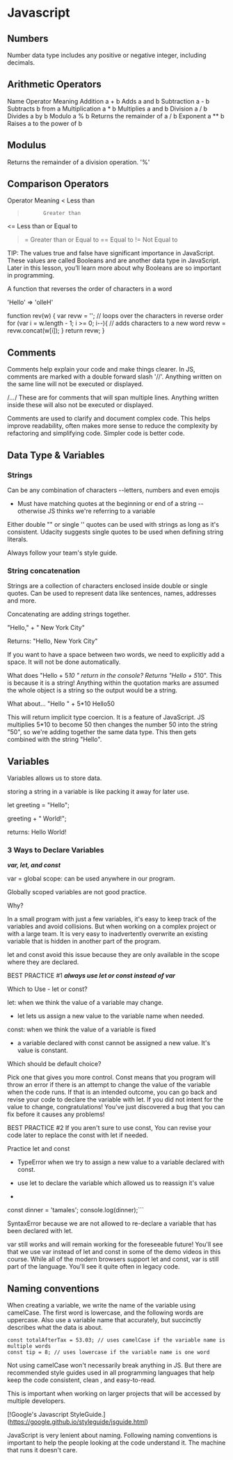 # Javascript

## Numbers

 Number data type includes any positive or negative integer, including decimals.

 ## Arithmetic Operators

 Name	                Operator	        Meaning
Addition	              a + b	            Adds a and b
Subtraction	              a - b         	Subtracts b from a
Multiplication	          a * b	            Multiplies a and b
Division	              a / b	            Divides a by b
Modulo	                  a % b	            Returns the remainder of a / b
Exponent	              a ** b	        Raises a to the power of b

## Modulus

Returns the remainder of a division operation. '%'

## Comparison Operators

Operator	Meaning
<	        Less than
>	        Greater than
<=	        Less than or Equal to
>=	        Greater than or Equal to
==	        Equal to
!=	        Not Equal to

TIP: The values true and false have significant importance in JavaScript. These values are called Booleans and are another data type in JavaScript. Later in this lesson, you’ll learn more about why Booleans are so important in programming.

A function that reverses the order of characters in a word

'Hello' => 'olleH'

function rev(w) {
    var revw = '';
    // loops over the characters in reverse order
    for (var i = w.length - 1; i >= 0; i--){
        // adds characters to a new word
        revw = revw.concat(w[i]);
    }
    return revw;
}

## Comments

Comments help explain your code and make things clearer. In JS, comments are marked with a double forward slash '//'. Anything written on the same line will not be executed or displayed.

/*...*/ These are for comments that will span multiple lines. Anything written inside these will also not be executed or displayed.

Comments are used to clarify and document complex code. This helps improve readability, often makes more sense to reduce the complexity by refactoring and simplifying code. Simpler code is better code. 


## Data Type & Variables

### Strings
Can be any combination of characters --letters, numbers and even emojis

- Must have matching quotes at the beginning or end of a string -- otherwise JS thinks we're referring to a variable

Either double "" or single '' quotes can be used with strings as long as it's consistent. Udacity suggests single quotes to be used when defining string literals.

Always follow your team's style guide. 

### String concatenation

Strings are a collection of characters enclosed inside double or single quotes. Can be used to represent data like sentences, names, addresses and more. 

Concatenating are adding strings together.

"Hello," + " New York City"

Returns: "Hello, New York City"

If you want to have a space between two words, we need to explicitly add a space. It will not be done automatically.

What does "Hello + 5*10 " return in the console?
Returns "Hello + 5*10". This is because it is a string! Anything within the quotation marks are assumed the whole object is a string so the output would be a string.

What about... "Hello " + 5*10
Hello50

This will return implicit type coercion. It is a feature of JavaScript. JS multiplies 5*10 to become 50 then changes the number 50 into the string "50", so we're adding together the same data type. This then gets combined with the string "Hello".

## Variables 

Variables allows us to store data.

storing a string in a variable is like packing it away for later use. 

let greeting = "Hello";

greeting + " World!";

returns: Hello World!

### 3 Ways to Declare Variables
***var, let, and const***

var = global scope: can be used anywhere in our program.

Globally scoped variables are not good practice. 

Why?

In a small program with just a few variables, it's easy to keep track of the variables and avoid collisions. But when working on a complex project or with a large team. It is very easy to inadvertently overwrite an existing variable that is hidden in another part of the program. 

let and const avoid this issue because they are only available in the scope where they are declared. 

BEST PRACTICE #1
***always use let or const instead of var***

Which to Use - let or const?

let: when we think the value of a variable may change.
- let lets us assign a new value to the variable name when needed.

const: when we think the value of a variable is fixed
- a variable declared with const cannot be assigned a new value. It's value is constant.

Which should be default choice?

Pick one that gives you more control. 
Const means that you program will throw an error if there is an attempt to change the value of the variable when the code runs. If that is an intended outcome, you can go back and revise your code to declare the variable with let. If you did not intent for the value to change, congratulations! You've just discovered a bug that you can fix before it causes any problems!

BEST PRACTICE #2
If you aren't sure to use const, You can revise your code later to replace the const with let if needed.

Practice let and const

- TypeError when we try to assign a new value to a variable declared with const.

- use let to declare the variable which allowed us to reassign it's value

- ```let dinner = 'tacos';
const dinner = 'tamales';
console.log(dinner);```

SyntaxError  because we are not allowed to re-declare a variable that has been declared with let. 

var still works and will remain working for the foreseeable future!
You'll see that we use var instead of let and const in some of the demo videos in this course. While all of the modern browsers support let and const, var is still part of the language. You'll see it quite often in legacy code. 

## Naming conventions

When creating a variable, we write the name of the variable using camelCase. The first word is lowercase, and the following words are uppercase. Also use a variable name that accurately, but succinctly describes what the data is about. 

```
const totalAfterTax = 53.03; // uses camelCase if the variable name is multiple words
const tip = 8; // uses lowercase if the variable name is one word
```

Not using camelCase won't necessarily break anything in JS. But there are recommended style guides used in all programming languages that help keep the code consistent, clean , and easy-to-read.

This is important when working on larger projects that will be accessed by multiple developers.

[!Google's Javascript StyleGuide.]
(https://google.github.io/styleguide/jsguide.html)

JavaScript is very lenient about naming. Following naming conventions is important to help the people looking at the code understand it. The machine that runs it doesn't care. 



